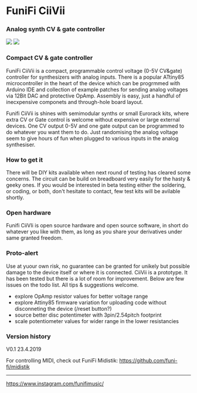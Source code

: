 # FuniFi CiiVii
### Analog synth CV & gate controller

![](https://user-images.githubusercontent.com/37023311/57374758-54099480-71a4-11e9-8a9d-65fe904e501e.jpg)
![](https://user-images.githubusercontent.com/37023311/57375432-1574d980-71a6-11e9-823e-020defc4f0bc.jpg)

### Compact CV & gate controller

FuniFi CiiVii is a compact, programmable control voltage (0-5V CV&gate) controller for synthesizers with analog inputs. There is a popular ATtiny85 microcontroller in the heart of the device which can be progrmmed with Arduino IDE and collection of example patches for sending analog voltages via 12Bit DAC and protective OpAmp. Assembly is easy, just a handful of inecxpensive componets and through-hole board layout. 

Funifi CiiVii is shines with semimodular synths or small Eurorack kits, where extra CV or Gate control is welcome without expensive or large external devices. One CV output 0-5V and one gate output can be programmed to do whatever you want them to do. Just randomising the analog voltage seem to give hours of fun when plugged to various inputs in the analog synthesiser.

### How to get it

There will be DIY kits available when next round of testing has cleared some concerns. The circuit can be build on breadboard very easily for the hasty & geeky ones. If you would be interested in beta testing either the soldering, or coding, or both, don't hesitate to contact, few test kits will be avilable shortly.

### Open hardware

Funifi CiiVIi is open source hardware and open source software, in short do whatever you like with them, as long as you share your derivatives under same granted freedom.

### Proto-alert

Use at yuour own risk, no guarantee can be granted for unikely but possible damage to the device itself or where it is connected. CiiVii is a prototype. It has been tested but there is a lot of room for improvement. Below are few issues on the todo list. All tips & suggestions welcome.
- explore OpAmp resistor values for better voltage range
- explore Attiny85 firmware variation for uploading code without disconneting the device (/reset button?)
- source better disc potentimeter with 3pin/2.54pitch footprint
- scale potentiometer values for wider range in the lower resistancies

### Version history
V0.1 23.4.2019

For controlling MIDI, check out FuniFi Midistik:
https://github.com/funi-fi/midistik

---

https://www.instagram.com/funifimusic/
